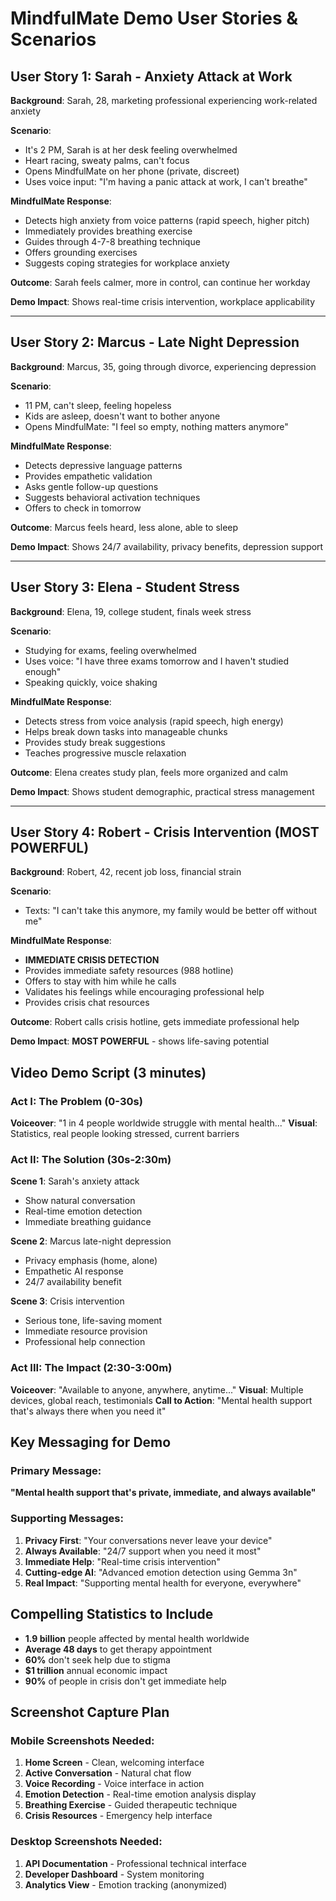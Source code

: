 # MindfulMate Demo User Stories & Scenarios

## User Story 1: Sarah - Anxiety Attack at Work

**Background**: Sarah, 28, marketing professional experiencing work-related anxiety

**Scenario**: 
- It's 2 PM, Sarah is at her desk feeling overwhelmed
- Heart racing, sweaty palms, can't focus
- Opens MindfulMate on her phone (private, discreet)
- Uses voice input: "I'm having a panic attack at work, I can't breathe"

**MindfulMate Response**:
- Detects high anxiety from voice patterns (rapid speech, higher pitch)
- Immediately provides breathing exercise
- Guides through 4-7-8 breathing technique
- Offers grounding exercises
- Suggests coping strategies for workplace anxiety

**Outcome**: Sarah feels calmer, more in control, can continue her workday

**Demo Impact**: Shows real-time crisis intervention, workplace applicability

---

## User Story 2: Marcus - Late Night Depression

**Background**: Marcus, 35, going through divorce, experiencing depression

**Scenario**:
- 11 PM, can't sleep, feeling hopeless
- Kids are asleep, doesn't want to bother anyone
- Opens MindfulMate: "I feel so empty, nothing matters anymore"

**MindfulMate Response**:
- Detects depressive language patterns
- Provides empathetic validation
- Asks gentle follow-up questions
- Suggests behavioral activation techniques
- Offers to check in tomorrow

**Outcome**: Marcus feels heard, less alone, able to sleep

**Demo Impact**: Shows 24/7 availability, privacy benefits, depression support

---

## User Story 3: Elena - Student Stress

**Background**: Elena, 19, college student, finals week stress

**Scenario**:
- Studying for exams, feeling overwhelmed
- Uses voice: "I have three exams tomorrow and I haven't studied enough"
- Speaking quickly, voice shaking

**MindfulMate Response**:
- Detects stress from voice analysis (rapid speech, high energy)
- Helps break down tasks into manageable chunks
- Provides study break suggestions
- Teaches progressive muscle relaxation

**Outcome**: Elena creates study plan, feels more organized and calm

**Demo Impact**: Shows student demographic, practical stress management

---

## User Story 4: Robert - Crisis Intervention (MOST POWERFUL)

**Background**: Robert, 42, recent job loss, financial strain

**Scenario**:
- Texts: "I can't take this anymore, my family would be better off without me"

**MindfulMate Response**:
- **IMMEDIATE CRISIS DETECTION**
- Provides immediate safety resources (988 hotline)
- Offers to stay with him while he calls
- Validates his feelings while encouraging professional help
- Provides crisis chat resources

**Outcome**: Robert calls crisis hotline, gets immediate professional help

**Demo Impact**: **MOST POWERFUL** - shows life-saving potential

## Video Demo Script (3 minutes)

### Act I: The Problem (0-30s)
**Voiceover**: "1 in 4 people worldwide struggle with mental health..."
**Visual**: Statistics, real people looking stressed, current barriers

### Act II: The Solution (30s-2:30m)
**Scene 1**: Sarah's anxiety attack
- Show natural conversation
- Real-time emotion detection
- Immediate breathing guidance

**Scene 2**: Marcus late-night depression
- Privacy emphasis (home, alone)
- Empathetic AI response
- 24/7 availability benefit

**Scene 3**: Crisis intervention
- Serious tone, life-saving moment
- Immediate resource provision
- Professional help connection

### Act III: The Impact (2:30-3:00m)
**Voiceover**: "Available to anyone, anywhere, anytime..."
**Visual**: Multiple devices, global reach, testimonials
**Call to Action**: "Mental health support that's always there when you need it"

## Key Messaging for Demo

### Primary Message: 
**"Mental health support that's private, immediate, and always available"**

### Supporting Messages:
1. **Privacy First**: "Your conversations never leave your device"
2. **Always Available**: "24/7 support when you need it most"  
3. **Immediate Help**: "Real-time crisis intervention"
4. **Cutting-edge AI**: "Advanced emotion detection using Gemma 3n"
5. **Real Impact**: "Supporting mental health for everyone, everywhere"

## Compelling Statistics to Include

- **1.9 billion** people affected by mental health worldwide
- **Average 48 days** to get therapy appointment
- **60%** don't seek help due to stigma
- **$1 trillion** annual economic impact
- **90%** of people in crisis don't get immediate help

## Screenshot Capture Plan

### Mobile Screenshots Needed:
1. **Home Screen** - Clean, welcoming interface
2. **Active Conversation** - Natural chat flow
3. **Voice Recording** - Voice interface in action  
4. **Emotion Detection** - Real-time emotion analysis display
5. **Breathing Exercise** - Guided therapeutic technique
6. **Crisis Resources** - Emergency help interface

### Desktop Screenshots Needed:
1. **API Documentation** - Professional technical interface
2. **Developer Dashboard** - System monitoring
3. **Analytics View** - Emotion tracking (anonymized)